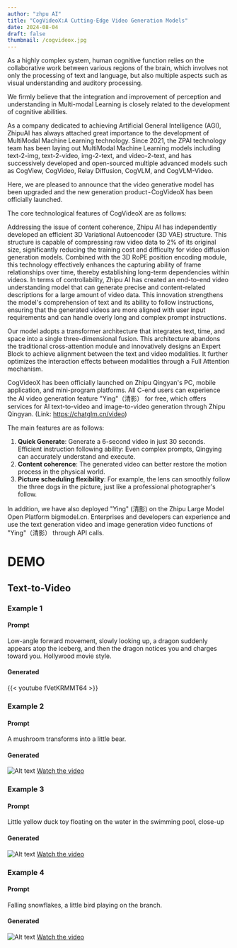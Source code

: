 ```yaml
---
author: "zhpu AI"
title: "CogVideoX:A Cutting-Edge Video Generation Models"
date: 2024-08-04
draft: false
thumbnail: /cogvideox.jpg
---
```


As a highly complex system, human cognitive function relies on the collaborative work between various regions of the brain, which involves not only the processing of text and language, but also multiple aspects such as visual understanding and auditory processing.

We firmly believe that the integration and improvement of perception and understanding in Multi-modal Learning is closely related to the development of cognitive abilities.

As a company dedicated to achieving Artificial General Intelligence (AGI), ZhipuAI has always attached great importance to the development of MultiModal Machine Learning technology. Since 2021, the ZPAI technology team has been laying out MultiModal Machine Learning models including text-2-img, text-2-video, img-2-text, and video-2-text, and has successively developed and open-sourced multiple advanced models 
such as CogView, CogVideo, Relay Diffusion, CogVLM, and CogVLM-Video.

Here, we are pleased to announce that the video generative model has been upgraded and the new generation product - CogVideoX has been officially launched.

The core technological features of CogVideoX are as follows:

Addressing the issue of content coherence, Zhipu AI has independently developed an efficient 3D Variational Autoencoder (3D VAE) structure. This structure is capable of compressing raw video data to 2% of its original size, significantly reducing the training cost and difficulty for video diffusion generation models. Combined with the 3D RoPE position encoding module, this technology effectively enhances the capturing ability of frame relationships over time, thereby establishing long-term dependencies within videos.
In terms of controllability, Zhipu AI has created an end-to-end video understanding model that can generate precise and content-related descriptions for a large amount of video data. This innovation strengthens the model's comprehension of text and its ability to follow instructions, ensuring that the generated videos are more aligned with user input requirements and can handle overly long and complex prompt instructions.

Our model adopts a transformer architecture that integrates text, time, and space into a single three-dimensional fusion. This architecture abandons the traditional cross-attention module and innovatively designs an Expert Block to achieve alignment between the text and video modalities. It further optimizes the interaction effects between modalities through a Full Attention mechanism.

CogVideoX has been officially launched on Zhipu Qingyan's PC, mobile application, and mini-program platforms. All C-end users can experience the AI video generation feature "Ying"（清影） for free, which offers services for AI text-to-video and image-to-video generation through Zhipu Qingyan. (Link: https://chatglm.cn/video)

The main features are as follows:

1. **Quick Generate**: Generate a 6-second video in just 30 seconds. Efficient instruction following ability: Even complex prompts, Qingying can accurately understand and execute.
2. **Content coherence**: The generated video can better restore the motion process in the physical world.
3. **Picture scheduling flexibility**: For example, the lens can smoothly follow the three dogs in the picture, just like a professional photographer's follow.

In addition, we have also deployed "Ying" (清影) on the Zhipu Large Model Open Platform bigmodel.cn. Enterprises and developers can experience and use the text generation video and image generation video functions of "Ying"（清影） through API calls.

# DEMO

## Text-to-Video

### Example 1

#### Prompt

Low-angle forward movement, slowly looking up, a dragon suddenly appears atop the iceberg, and then the dragon notices you and charges toward you. Hollywood movie style.

#### Generated

{{< youtube fVetKRMMT64 >}}


### Example 2

#### Prompt

A mushroom transforms into a little bear.

#### Generated

![Alt text](https://img.youtube.com/vi/yYhZpq3LoVE/0.jpg)
[Watch the video](https://www.youtube.com/watch?v=yYhZpq3LoVE)


### Example 3

#### Prompt

Little yellow duck toy floating on the water in the swimming pool, close-up

#### Generated

![Alt text](https://img.youtube.com/vi/9GxJaMSEKnA/0.jpg)
[Watch the video](https://www.youtube.com/watch?v=9GxJaMSEKnA)


### Example 4

#### Prompt

Falling snowflakes, a little bird playing on the branch.

#### Generated

![Alt text](https://img.youtube.com/vi/XLBzjfm_cXk/0.jpg)
[Watch the video](https://www.youtube.com/watch?v=XLBzjfm_cXk)

